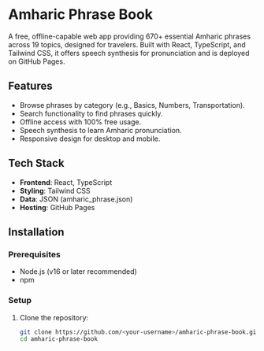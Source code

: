 # Amharic Phrase Book

A free, offline-capable web app providing 670+ essential Amharic phrases across 19 topics, designed for travelers. Built with React, TypeScript, and Tailwind CSS, it offers speech synthesis for pronunciation and is deployed on GitHub Pages.

## Features
- Browse phrases by category (e.g., Basics, Numbers, Transportation).
- Search functionality to find phrases quickly.
- Offline access with 100% free usage.
- Speech synthesis to learn Amharic pronunciation.
- Responsive design for desktop and mobile.

## Tech Stack
- **Frontend**: React, TypeScript
- **Styling**: Tailwind CSS
- **Data**: JSON (amharic_phrase.json)
- **Hosting**: GitHub Pages

## Installation

### Prerequisites
- Node.js (v16 or later recommended)
- npm

### Setup
1. Clone the repository:
   ```bash
   git clone https://github.com/<your-username>/amharic-phrase-book.git
   cd amharic-phrase-book